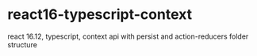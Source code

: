 # react16-typescript-context
react 16.12, typescript, context api with persist and action-reducers folder structure
